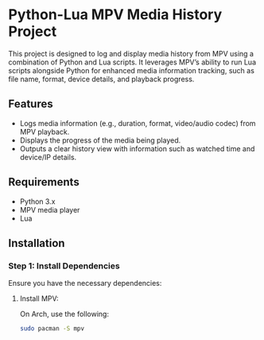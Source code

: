 # Python-Lua MPV Media History Project

This project is designed to log and display media history from MPV using a combination of Python and Lua scripts. It leverages MPV’s ability to run Lua scripts alongside Python for enhanced media information tracking, such as file name, format, device details, and playback progress.

## Features
- Logs media information (e.g., duration, format, video/audio codec) from MPV playback.
- Displays the progress of the media being played.
- Outputs a clear history view with information such as watched time and device/IP details.

## Requirements
- Python 3.x
- MPV media player
- Lua

## Installation

### Step 1: Install Dependencies
Ensure you have the necessary dependencies:

1. Install MPV:

   On Arch, use the following:

   ```bash
   sudo pacman -S mpv
